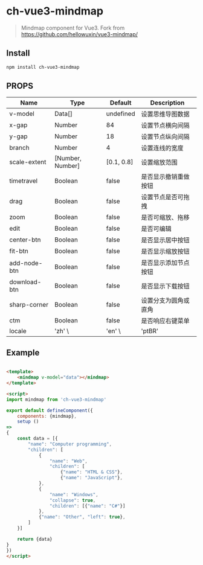 # ch-vue3-mindmap

> Mindmap component for Vue3. Fork from https://github.com/hellowuxin/vue3-mindmap/

## Install

```sh
npm install ch-vue3-mindmap
```

## PROPS

| Name         | Type             | Default    | Description |
|--------------|------------------|------------|-------------|
| v-model      | Data[]           | undefined  | 设置思维导图数据    |
| x-gap        | Number           | 84         | 设置节点横向间隔    |
| y-gap        | Number           | 18         | 设置节点纵向间隔    |
| branch       | Number           | 4          | 设置连线的宽度     |
| scale-extent | [Number, Number] | [0.1, 0.8] | 设置缩放范围      |
| timetravel   | Boolean          | false      | 是否显示撤销重做按钮  |
| drag         | Boolean          | false      | 设置节点是否可拖拽   |
| zoom         | Boolean          | false      | 是否可缩放、拖移    |
| edit         | Boolean          | false      | 是否可编辑       |
| center-btn   | Boolean          | false      | 是否显示居中按钮    |
| fit-btn      | Boolean          | false      | 是否显示缩放按钮    |
| add-node-btn | Boolean          | false      | 是否显示添加节点按钮  |
| download-btn | Boolean          | false      | 是否显示下载按钮    |
| sharp-corner | Boolean          | false      | 设置分支为圆角或直角  |
| ctm          | Boolean          | false      | 是否响应右键菜单    |
| locale       | 'zh' \           | 'en' \     | 'ptBR'      | 'zh'       | i18n                  |

## Example

```html

<template>
    <mindmap v-model="data"></mindmap>
</template>

<script>
import mindmap from 'ch-vue3-mindmap'

export default defineComponent({
    components: {mindmap},
    setup ()
=>
{
    const data = [{
        "name": "Computer programming",
        "children": [
            {
                "name": "Web",
                "children": [
                    {"name": "HTML & CSS"},
                    {"name": "JavaScript"},
            },
            {
                "name": "Windows",
                "collapse": true,
                "children": [{"name": "C#"}]
            },
            {"name": "Other", "left": true},
        ]
    }]

    return {data}
}
})
</script>
```
